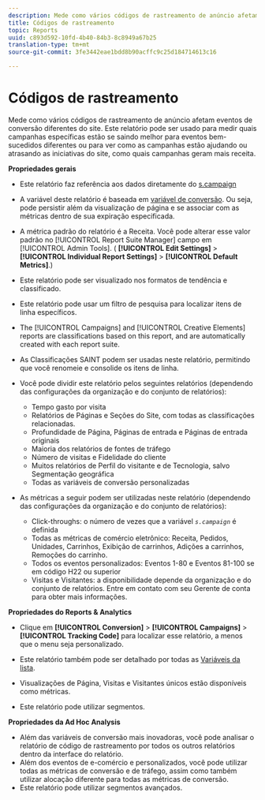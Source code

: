 ```yaml
---
description: Mede como vários códigos de rastreamento de anúncio afetam eventos de conversão diferentes do site. Este relatório pode ser usado para medir quais campanhas específicas estão se saindo melhor para eventos bem-sucedidos diferentes ou para ver como as campanhas estão ajudando ou atrasando as iniciativas do site, como quais campanhas geram mais receita.
title: Códigos de rastreamento
topic: Reports
uuid: c893d592-10fd-4b40-84b3-8c8949a67b25
translation-type: tm+mt
source-git-commit: 3fe3442eae1bdd8b90acffc9c25d184714613c16

---
```



# Códigos de rastreamento

Mede como vários códigos de rastreamento de anúncio afetam eventos de conversão diferentes do site. Este relatório pode ser usado para medir quais campanhas específicas estão se saindo melhor para eventos bem-sucedidos diferentes ou para ver como as campanhas estão ajudando ou atrasando as iniciativas do site, como quais campanhas geram mais receita.

**Propriedades gerais**

* Este relatório faz referência aos dados diretamente do [s.campaign](/help/implement/vars/page-vars/campaign.md)
* A variável deste relatório é baseada em  [variável de conversão](/help/admin/admin/conversion-var-admin/conversion-var-admin.md). Ou seja, pode persistir além da visualização de página e se associar com as métricas dentro de sua expiração especificada.
* A métrica padrão do relatório é a Receita. Você pode alterar esse valor padrão no [!UICONTROL Report Suite Manager] campo em [!UICONTROL Admin Tools]. ( **[!UICONTROL Edit Settings]** > **[!UICONTROL Individual Report Settings]** > **[!UICONTROL Default Metrics]**.)

* Este relatório pode ser visualizado nos formatos de tendência e classificado.
* Este relatório pode usar um filtro de pesquisa para localizar itens de linha específicos.
* The [!UICONTROL Campaigns] and [!UICONTROL Creative Elements] reports are classifications based on this report, and are automatically created with each report suite.

* As Classificações SAINT podem ser usadas neste relatório, permitindo que você renomeie e consolide os itens de linha.
* Você pode dividir este relatório pelos seguintes relatórios (dependendo das configurações da organização e do conjunto de relatórios):

   * Tempo gasto por visita
   * Relatórios de Páginas e Seções do Site, com todas as classificações relacionadas.
   * Profundidade de Página, Páginas de entrada e Páginas de entrada originais
   * Maioria dos relatórios de fontes de tráfego
   * Número de visitas e Fidelidade do cliente
   * Muitos relatórios de Perfil do visitante e de Tecnologia, salvo Segmentação geográfica
   * Todas as variáveis de conversão personalizadas

* As métricas a seguir podem ser utilizadas neste relatório (dependendo das configurações da organização e do conjunto de relatórios):

   * Click-throughs: o número de vezes que a variável *`s.campaign`* é definida
   * Todas as métricas de comércio eletrônico: Receita, Pedidos, Unidades, Carrinhos, Exibição de carrinhos, Adições a carrinhos, Remoções do carrinho.
   * Todos os eventos personalizados: Eventos 1-80 e Eventos 81-100 se em código H22 ou superior
   * Visitas e Visitantes: a disponibilidade depende da organização e do conjunto de relatórios. Entre em contato com seu Gerente de conta para obter mais informações.

**Propriedades do Reports &amp; Analytics**

* Clique em **[!UICONTROL Conversion]** > **[!UICONTROL Campaigns]** > **[!UICONTROL Tracking Code]** para localizar esse relatório, a menos que o menu seja personalizado.

* Este relatório também pode ser detalhado por todas as [Variáveis da lista](https://docs.adobe.com/content/help/en/analytics/admin/admin-tools/conversion-variables/list-var-admin.html).
* Visualizações de Página, Visitas e Visitantes únicos estão disponíveis como métricas.
* Este relatório pode utilizar segmentos.

**Propriedades da Ad Hoc Analysis**

* Além das variáveis de conversão mais inovadoras, você pode analisar o relatório de código de rastreamento por todos os outros relatórios dentro da interface do relatório.
* Além dos eventos de e-comércio e personalizados, você pode utilizar todas as métricas de conversão e de tráfego, assim como também utilizar alocação diferente para todas as métricas de conversão.
* Este relatório pode utilizar segmentos avançados.

